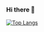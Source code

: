 ### Hi there 👋

[![Top Langs](https://github-readme-stats.vercel.app/api/top-langs/?username=muqhc&layout=compact&theme=github_dark&langs_count=6&hide=Shell,Procfile)](https://github.com/anuraghazra/github-readme-stats)
